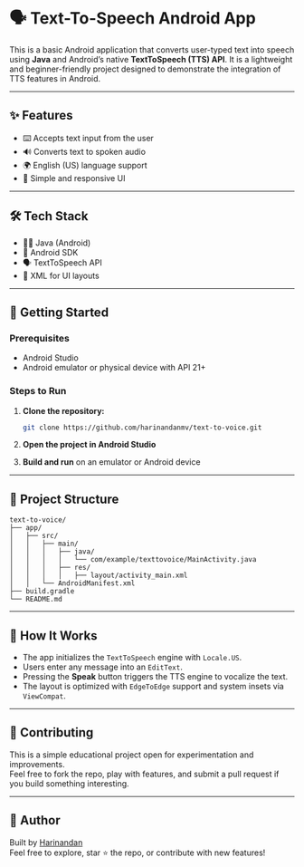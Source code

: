 # 🗣️ Text-To-Speech Android App

This is a basic Android application that converts user-typed text into speech using **Java** and Android’s native **TextToSpeech (TTS) API**. It is a lightweight and beginner-friendly project designed to demonstrate the integration of TTS features in Android.

---

## ✨ Features

- ⌨️ Accepts text input from the user  
- 🔊 Converts text to spoken audio  
- 🌍 English (US) language support  
- 📲 Simple and responsive UI  

---

## 🛠️ Tech Stack

- 🧑‍💻 Java (Android)  
- 📱 Android SDK  
- 🗣️ TextToSpeech API  
- 🎨 XML for UI layouts  

---

## 🚀 Getting Started

### Prerequisites
- Android Studio
- Android emulator or physical device with API 21+

### Steps to Run
1. **Clone the repository:**
   ```bash
   git clone https://github.com/harinandanmv/text-to-voice.git
   ```

2. **Open the project in Android Studio**

3. **Build and run** on an emulator or Android device

---

## 📁 Project Structure

```
text-to-voice/
├── app/
│   ├── src/
│   │   ├── main/
│   │   │   ├── java/
│   │   │   │   └── com/example/texttovoice/MainActivity.java
│   │   │   ├── res/
│   │   │   │   ├── layout/activity_main.xml
│   │   └── AndroidManifest.xml
├── build.gradle
└── README.md
```

---

## 🧩 How It Works

- The app initializes the `TextToSpeech` engine with `Locale.US`.
- Users enter any message into an `EditText`.
- Pressing the **Speak** button triggers the TTS engine to vocalize the text.
- The layout is optimized with `EdgeToEdge` support and system insets via `ViewCompat`.

---

## 🤝 Contributing

This is a simple educational project open for experimentation and improvements.  
Feel free to fork the repo, play with features, and submit a pull request if you build something interesting.

---

## 👤 Author

Built by [Harinandan](https://github.com/harinandanmv)   
Feel free to explore, star ⭐ the repo, or contribute with new features!
